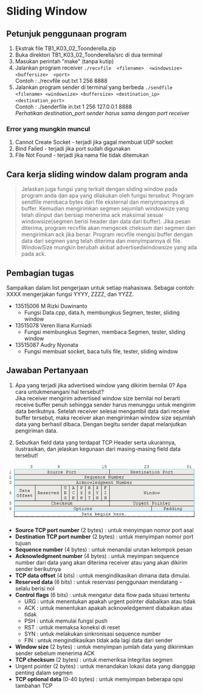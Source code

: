 # Sliding Window
## Petunjuk penggunaan program
1. Ekstrak file TB1_K03_02_Toonderella.zip
2. Buka direktori TB1_K03_02_Toonderella/src di dua terminal
3. Masukan perintah "make" (tanpa kutip)
4. Jalankan program receiver 
	`./recvfile​ ​ <filename>​ ​ <windowsize>​ ​ <buffersize>​ ​ <port>`  
	Contoh : ./recvfile out.txt 1 256 8888
5. Jalankan program sender di terminal yang berbeda
	`./sendfile <filename> <windowsize> <buffersize> <destination_ip> <destination_port>`  
	Contoh : ./senderfile in.txt 1 256 127.0.0.1 8888  
*Perhatikan destination_port sender harus sama dengan port receiver*

### Error yang mungkin muncul
1. Cannot Create Socket - terjadi jika gagal membuat UDP socket
2. Bind Failed - terjadi jika port sudah digunakan
3. File Not Found - terjadi jika nama file tidak ditemukan


## Cara kerja sliding window dalam program anda
> Jelaskan juga fungsi yang terkait dengan sliding window pada program anda dan apa yang dilakukan oleh fungsi tersebut.
Program sendfile membaca bytes dari file eksternal dan menyimpannya di buffer. Kemudian mengirimkan segmen sejumlah windowsize yang telah diinput dan bersiap menerima ack maksimal sesuai windowsize(segmen berisi header dan data dari buffer). Jika pesan diterima, program recvfile akan mengecek cheksum dari segmen dan mengirimkan ack jika benar. Program recvfile mengisi buffer dengan data dari segmen yang telah diterima dan menyimpannya di file. WindowSize mungkin berubah akibat advertisedwindowsize yang ada pada ack.

## Pembagian tugas
 Sampaikan dalam list pengerjaan untuk setiap mahasiswa. Sebagai contoh: XXXX mengerjakan fungsi YYYY, ZZZZ, dan YYZZ.  
* 13515006 M Rizki Duwinanto
	- Fungsi Data.cpp, data.h, membungkus Segmen, tester, sliding window
* 13515078 Veren Iliana Kurniadi
	- Fungsi membungkus Segmen, membaca Segmen, tester, sliding window
* 13515087 Audry Nyonata
	- Fungsi membuat socket, baca tulis file, tester, sliding window


## Jawaban Pertanyaan
1. Apa yang terjadi jika advertised window yang dikirim bernilai 0? Apa cara untukmenangani hal tersebut?  
	Jika receiver mengirim advertised window size bernilai nol berarti receive buffer penuh sehingga sender harus menunggu untuk mengirim data berikutnya. Setelah receiver selesai mengambil data dari receive buffer tersebut, maka receiver akan mengirimkan window size sejumlah data yang berhasil dibaca. Dengan begitu sender dapat melanjutkan pengiriman data.


2. Sebutkan field data yang terdapat TCP Header serta ukurannya, ilustrasikan, dan jelaskan kegunaan dari masing-masing field data tersebut!

![TCP header](TCPheader.png)

- **Source TCP port number** (2 bytes) : untuk menyimpan nomor port asal
- **Destination TCP port number** (2 bytes) : untuk menyimpan nomor port tujuan
- **Sequence number** (4 bytes) : untuk menandai urutan kelompok pesan
- **Acknowledgment number** (4 bytes) : untuk meyimpan sequence number dari data yang akan diterima receiver atau yang akan dikirim sender berikutnya
- **TCP data offset** (4 bits) : untuk mengindikasikan dimana data dimulai.
- **Reserved data** (6 bits) : untuk reservasi penggunaan mendatang - selalu berisi nol
- **Control flags** (6 bits) : untuk mengatur data flow pada situasi tertentu
	- URG : untuk menentukan apakah urgent pointer diabaikan atau tidak
	- ACK : untuk menentukan apakah acknowledgement diabaikan atau tidak
	- PSH : untuk memulai fungsi push
	- RST : untuk memaksa koneksi di reset
	- SYN : untuk melakukan sinkronisasi sequence number
	- FIN : untuk mengindikasikan tidak ada lagi data dari sender
- **Window size** (2 bytes) : untuk menyimpan jumlah data yang dikirimkan sender sebelum menerima ACK
- **TCP checksum** (2 bytes) : untuk memeriksa integritas segmen
- Urgent pointer (2 bytes) : untuk menandakan lokasi data yang dianggap penting dalam segmen
- **TCP optional data** (0-40 bytes) : untuk memyimpan beberapa opsi tambahan TCP
